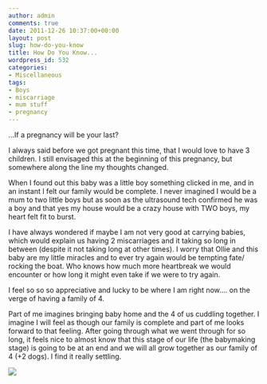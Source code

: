 ```yaml
---
author: admin
comments: true
date: 2011-12-26 10:37:00+00:00
layout: post
slug: how-do-you-know
title: How Do You Know...
wordpress_id: 532
categories:
- Miscellaneous
tags:
- Boys
- miscarriage
- mum stuff
- pregnancy
---
```


...If a pregnancy will be your last?  
  
I always said before we got pregnant this time, that I would love to have 3 children.  I still envisaged this at the beginning of this pregnancy, but somewhere along the line my thoughts changed.  
  
When I found out this baby was a little boy something clicked in me, and in an instant I felt our family would be complete.  I never imagined I would be a mum to two little boys but as soon as the ultrasound tech confirmed he was a boy and that yes my house would be a crazy house with TWO boys, my heart felt fit to burst.  
  
I have always wondered if maybe I am not very good at carrying babies, which would explain us having 2 miscarriages and it taking so long in between (despite it not taking long at other times).  I worry that Ollie and this baby are my little miracles and to ever try again would be tempting fate/ rocking the boat.  Who knows how much more heartbreak we would encounter or how long it might even take if we were to try again.  
  
I feel so so so appreciative and lucky to be where I am right now.... on the verge of having a family of 4.  
  
Part of me imagines bringing baby home and the 4 of us cuddling together.  I imagine I will feel as though our family is complete and part of me looks forward to that feeling.  After going through what we went through for so long, it feels nice to almost know that this stage of our life (the babymaking stage) is going to be at an end and we will all grow together as our family of 4 (+2 dogs).  I find it really settling.

![](https://blogger.googleusercontent.com/tracker/251139911615938991-1537761445874640876?l=www.outmumbered.com)

